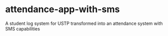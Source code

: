 # attendance-app-with-sms
A student log system for USTP transformed into an attendance system with SMS capabilities
